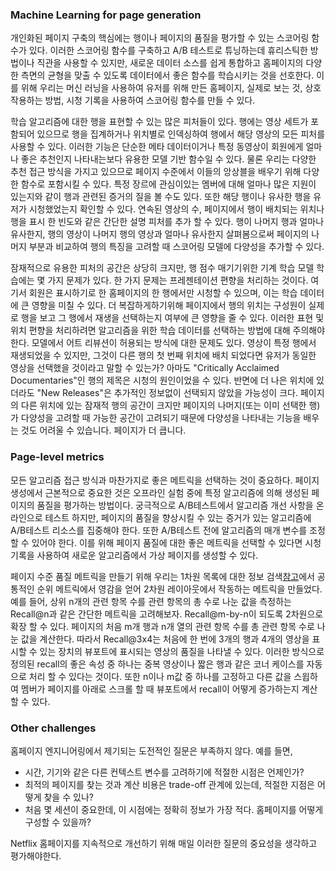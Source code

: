 
### Machine Learning for page generation
개인화된 페이지 구축의 핵심에는 행이나 페이지의 품질을 평가할 수 있는 스코어링 함수가 있다. 이러한 스코어링 함수를 구축하고 A/B 테스트로 튜닝하는데 휴리스틱한 방법이나 직관을 사용할 수 있지만, 새로운 데이터 소스를 쉽게 통합하고 홈페이지의 다양한 측면의 균형을 맞출 수 있도록 데이터에서 좋은 함수를 학습시키는 것을 선호한다. 이를 위해 우리는 머신 러닝을 사용하여 유저를 위해 만든 홈페이지, 실제로 보는 것, 상호 작용하는 방법, 시청 기록을 사용하여 스코어링 함수를 만들 수 있다.

학습 알고리즘에 대한 행을 표현할 수 있는 많은 피처들이 있다. 행에는 영상 세트가 포함되어 있으므로 행을 집계하거나 위치별로 인덱싱하여 행에서 해당 영상의 모든 피처를 사용할 수 있다. 이러한 기능은 단순한 메타 데이터이거나 특정 동영상이 회원에게 얼마나 좋은 추천인지 나타내는보다 유용한 모델 기반 함수일 수 있다. 물론 우리는 다양한 추천 접근 방식을 가지고 있으므로 페이지 수준에서 이들의 앙상블을 배우기 위해 다양한 함수로 포함시킬 수 있다. 특정 장르에 관심이있는 멤버에 대해 얼마나 많은 지원이 있는지와 같이 행과 관련된 증거의 질을 볼 수도 있다. 또한 해당 행이나 유사한 행을 유저가 시청했었는지 확인할 수 있다. 연속된 영상의 수, 페이지에서 행이 배치되는 위치나 행을 표시 한 빈도와 같은 간단한 설명 피처를 추가 할 수 있다. 행이 나머지 행과 얼마나 유사한지, 행의 영상이 나머지 행의 영상과 얼마나 유사한지 살펴봄으로써 페이지의 나머지 부분과 비교하여 행의 특징을 고려할 때 스코어링 모델에 다양성을 추가할 수 있다.

잠재적으로 유용한 피처의 공간은 상당히 크지만, 행 점수 매기기위한 기계 학습 모델 학습에는 몇 가지 문제가 있다. 한 가지 문제는 프레젠테이션 편향을 처리하는 것이다. 여기서 회원은 표시하기로 한 홈페이지의 한 행에서만 시청할 수 있으며, 이는 학습 데이터에 큰 영향을 미칠 수 있다. 더 복잡하게하기위해 페이지에서 행의 위치는 구성원이 실제로 행을 보고 그 행에서 재생을 선택하는지 여부에 큰 영향을 줄 수 있다. 이러한 표현 및 위치 편향을 처리하려면 알고리즘을 위한 학습 데이터를 선택하는 방법에 대해 주의해야한다. 모델에서 어트 리뷰션이 허용되는 방식에 대한 문제도 있다. 영상이 특정 행에서 재생되었을 수 있지만, 그것이 다른 행의 첫 번째 위치에 배치 되었다면 유저가 동일한 영상을 선택했을 것이라고 말할 수 있는가? 아마도 "Critically Acclaimed Documentaries"인 행의 제목은 시청의 원인이었을 수 있다. 반면에 더 나은 위치에 있더라도 "New Releases"은 추가적인 정보없이 선택되지 않았을 가능성이 크다. 페이지의 다른 위치에 있는 잠재적 행의 공간이 크지만 페이지의 나머지(또는 이미 선택한 행)가 다양성을 고려할 때 가능한 공간이 고려되기 때문에 다양성을 나타내는 기능을 배우는 것도 어려울 수 있습니다. 페이지가 더 큽니다.

### Page-level metrics
모든 알고리즘 접근 방식과 마찬가지로 좋은 메트릭을 선택하는 것이 중요하다. 페이지 생성에서 근본적으로 중요한 것은 오프라인 실험 중에 특정 알고리즘에 의해 생성된 페이지의 품질을 평가하는 방법이다. 궁극적으로 A/B테스트에서 알고리즘 개선 사항을 온라인으로 테스트 하지만, 페이지의 품질을 향상시킬 수 있는 증거가 있는 알고리즘에 A/B테스트 리소스를 집중해야 한다. 또한 A/B테스트 전에 알고리즘의 매개 변수를 조정할 수 있어야 한다. 이를 위해 페이지 품질에 대한 좋은 메트릭을 선택할 수 있다면 시청 기록을 사용하여 새로운 알고리즘에서 가상 페이지를 생성할 수 있다.

페이지 수준 품질 메트릭을 만들기 위해 우리는 1차원 목록에 대한 정보 검색[참고](https://nlp.stanford.edu/IR-book/pdf/08eval.pdf)에서 공통적인 순위 메트릭에서 영감을 얻어 2차원 레이아웃에서 작동하는 메트릭을 만들었다. 예를 들어, 상위 n개의 관련 항목 수를 관련 항목의 총 수로 나눈 값을 측정하는 Recall@n과 같은 간단한 메트릭을 고려해보자. Recall@m-by-n이 되도록 2차원으로 확장 할 수 있다. 페이지의 처음 m개 행과 n개 열의 관련 항목 수를 총 관련 항목 수로 나눈 값을 계산한다. 따라서 Recall@3x4는 처음에 한 번에 3개의 행과 4개의 영상을 표시할 수 있는 장치의 뷰포트에 표시되는 영상의 품질을 나타낼 수 있다. 이러한 방식으로 정의된 recall의 좋은 속성 중 하나는 중복 영상이나 짧은 행과 같은 코너 케이스를 자동으로 처리 할 수 있다는 것이다. 또한 n이나 m값 중 하나를 고정하고 다른 값을 스윕하여 멤버가 페이지를 아래로 스크롤 할 때 뷰포트에서 recall이 어떻게 증가하는지 계산할 수 있다.

### Other challenges
홈페이지 엔지니어링에서 제기되는 도전적인 질문은 부족하지 않다. 예를 들면,
  - 시간, 기기와 같은 다른 컨텍스트 변수를 고려하기에 적절한 시점은 언제인가? 
  - 최적의 페이지를 찾는 것과 계산 비용은 trade-off 관계에 있는데, 적절한 지점은 어떻게 찾을 수 있나? 
  - 처음 몇 세션이 중요한데, 이 시점에는 정확히 정보가 가장 적다. 홈페이지를 어떻게 구성할 수 있을까?
  
Netflix 홈페이지를 지속적으로 개선하기 위해 매일 이러한 질문의 중요성을 생각하고 평가해야한다.
